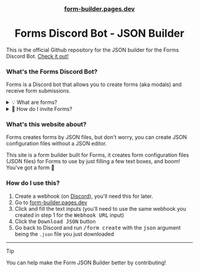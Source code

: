 <div align="center">

### [form-builder.pages.dev][website]
# Forms Discord Bot - JSON Builder

</div>

This is the official Github repository for the JSON builder for the Forms Discord Bot. [Check it out!][website]

### What's the Forms Discord Bot?
Forms is a Discord bot that allows you to create forms (aka modals) and receive form submissions.

<details>
    <summary>💡 What are forms?</summary>

<hr />

> Modals are like Google Forms but in Discord.

</details>
<details>
    <summary>🧭 How do I invite Forms?</summary>
<hr />

> You can invite the bot by going to [Form's invite link][invite]. You can also invite it by clicking <kbd>Add to Server</kbd> on the bot's profile in Discord.

</details>

### What's this website about?
Forms creates forms by JSON files, but don't worry, you can create JSON configuration files without a JSON editor.

This site is a form builder built for Forms, it creates form configuration files (JSON files) for Forms to use by just filling a few text boxes, and boom! You've got a form 🎉

### How do I use this?

1. Create a webhook (on [Discord](https://discord.com/app)), you'll need this for later.
2. Go to [form-builder.pages.dev][website]
3. Click and fill the text inputs (you'll need to use the same webhook you created in step 1 for the <kbd>Webhook URL</kbd> input)
4. Click the <kbd>Download JSON</kbd> button
5. Go back to Discord and run <kbd>/form create</kbd> with the <kbd>json</kbd> argument being the `.json` file you just downloaded

---

> [!TIP]
> You can help make the Form JSON Builder better by contributing!

[website]: https://create.discordforms.app/
[invite]: https://discord.com/oauth2/authorize?client_id=942858850850205717&permissions=3072&scope=applications.commands%20bot